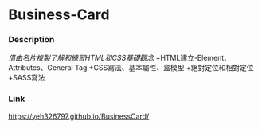 # Business-Card

### Description
  _借由名片複製了解和練習HTML和CSS基礎觀念_
    +HTML建立-Element、Attributes、General Tag
    +CSS寫法、基本屬性、盒模型
    +絕對定位和相對定位
    +SASS寫法

### Link
https://yeh326797.github.io/BusinessCard/
